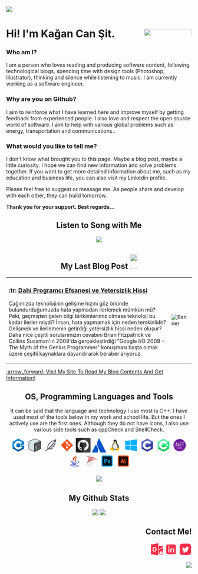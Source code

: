 <!-- BANNER IMAGE -->
<img src="https://github.com/KaganCanSit/KaganCanSit/blob/master/ImageFiles/Gif/Github%20Banner.gif">

<!-- HEADER AND ABOUT ME -->
<div align="left" class="header">
      <h1>
            Hi! I'm Kağan Can Şit.
            <img align="right" src="https://komarev.com/ghpvc/?username=kagancansit&color=fa324b&style=for-the-badge" height="23px" width="130px" /> <!-- Since 24 - Jun 22 -->
      </h1>
</div>

<div class="about_me">
  <h3>Who am I?</h3>
  <p> I am a person who loves reading and producing software content, following technological blogs, spending time with design tools (Photoshop, Illustrator), thinking and silence while listening to music. I am currently working as a software engineer. </p>

  <h3>Why are you on Github?</h3>
  <p>I aim to reinforce what I have learned here and improve myself by getting feedback from experienced people. I also love and respect the open source world of software. I aim to help with various global problems such as energy, transportation and communications..</p>

  <h3>What would you like to tell me?</h3>
  <p> I don't know what brought you to this page. Maybe a blog post, maybe a little curiosity. I hope we can find new information and solve problems together. If you want to get more detailed information about me, such as my education and business life, you can also visit my Linkedin profile. </p>

  <p>Please feel free to suggest or message me. As people share and develop with each other, they can build tomorrow.</p>
  <p><b>Thank you for your support. Best regards...</b></p>
</div>

<!-- SONG -->
<div align="center" class="sound">   
  <h2>Listen to Song with Me</h2>
  <img src="https://spotify-recently-played-readme.vercel.app/api?user=qtc2yjlwvav1a9frts9pz9h73&count=1" width="400px"/>
</div>

<!-- BLOG POST -->
<h2 align="center"> My Last Blog Post <img src="https://media2.giphy.com/media/XHp04JU3R4SSkpTcbq/giphy.gif?cid=ecf05e47eg18pw9oeocck9umagbdz3i6ewz57wl9ks1assb6&rid=giphy.gif&ct=s" width="20" height="40"/> </h2>

<!-- Table Blog -->
<table>
      <tr>
        <td>
          <h3>:tr: <a href="https://kagancansit.github.io/pages/blogs/09.dahi_yazilimci_efsanesi&&yetersizlik_hissi.html">Dahi Programcı Efsanesi ve Yetersizlik Hissi</a></h3>
          <p> Çağımızda teknolojinin gelişme hızını göz önünde bulundurduğumuzda hata yapmadan ilerlemek mümkün mü? Peki, geçmişten 
                gelen bilgi birikimlerimiz olmasa teknoloji bu kadar ilerler miydi? İnsan, hata yapmamak için neden temkinlidir? 
                Gelişmek ve ilerlemenin getirdiği yetersizlik hissi neden oluşur? Daha nice çeşitli sorularımızın cevabını Brian 
                Fitzpatrick ve Collins Sussman'ın 2009'da gerçekleştirdiği "Google I/O 2009 - The Myth of the Genius Programmer" 
                konuşması başta olmak üzere çeşitli kaynaklara dayandırarak beraber arıyoruz. </p>
        </td>
        <td>
          <img src="https://kagancansit.github.io/images/blogs/dahi_yazilimci_efsanesi&&yetersizlik%20hissi/header_image.png" alt="Banner" width="1200px">
        </td>
      </tr>
</table>
<a href="https://kagancansit.github.io/index.html">:arrow_forward: Visit My Site To Read My Blog Contents And Get Information!</a>

<!-- LANGUAGE AND TOOLS -->
<div align="center" class="tools">   
  <h2>OS, Programming Languages and Tools</h2>
  <p> It can be said that the language and technology I use most is C++. I have used most of the tools below in my work and school life. But the ones I actively use are the first ones. Although they do not have icons, I also use various side tools such as cppCheck and ShellCheck.</p>
  <img src="ImageFiles/Image/Cpp.png" alt="C++" width="40" height="40"/>
  <img src="ImageFiles/Image/bash_script.png" alt="Linux" width="40" height="40"/>
  <img src="ImageFiles/Image/sqlite.png" alt="Sqlite3" width="40" height="40">
  <img src="ImageFiles/Image/git.png" alt="Git" width="40" height="40"/>
  <img src="ImageFiles/Image/github.png" alt="Github" width="40" height="40"/>
  <img src="ImageFiles/Image/atlassian.png" alt="Atlassian" width="38" height="38"/>
  <img src="ImageFiles/Image/linux.png" alt="Linux" width="40" height="40"/>
  <img src="ImageFiles/Image/windows.png" alt="Windows" width="40" height="40"/>

  <img src="ImageFiles/Image/c.png" alt="C" width="40" height="40"/>
  <img src="ImageFiles/Image/c_sharp.png" alt="C#" width="40" height="40"/>
  <img src="ImageFiles/Image/.net_core.png" alt=".NET Core" width="40" height="40"/>
  <img src="ImageFiles/Image/java.png" alt="Java" width="40" height="40" />
  <img src="ImageFiles/Image/sql.png" alt="MSQL_Language" width="40" height="40"/>
  <img src="ImageFiles/Image/adobe_photoshop.png" alt="Photoshop" width="40" height="40"/>
  <img src="ImageFiles/Image/adobe_illustration.png" alt="Illustrator" width="40" height="40"/><br><br>
  <img src="https://github-readme-stats.vercel.app/api/top-langs/?username=kagancansit&hide=html,css,shaderlab,kotlin,hlsl&layout=compact&theme=radical">
</div>

<!-- GİHUB STATS -->
<div align="center" class="github_stats">
  <h2> My Github Stats</h2>
  <img src="https://github-readme-streak-stats.herokuapp.com/?user=kagancansit&show_icons=true&locale=en&layout=compact&theme=radical&line_height=0" width="400px"/>
  <img src="https://github-readme-stats.vercel.app/api?username=kagancansit&show_icons=true&theme=radical" width="400px"><br>
  <!--<img src="https://activity-graph.herokuapp.com/graph?username=kagancansit&theme=redical" width="800px">-->
</div>

<!-- CONTACT ME -->
<div align="right" class="connect">
  <h2>Contact Me!</h2>
  <a href="mailto:kagancansit@hotmail.com" target="blank"><img align="center" src="https://github.com/KaganCanSit/KaganCanSit/blob/master/ImageFiles/SocialMediaPng/Outlook.png" alt="@kagancansit" width="33" height="33" /></a>
  <a href="https://linkedin.com/in/kagancansit" target="blank"><img align="center" src="https://github.com/KaganCanSit/KaganCanSit/blob/master/ImageFiles/SocialMediaPng/Linked.png" alt="kagancansit" width="35" height="35" /></a>
  <a href="https://twitter.com/kagancansit" target="blank"><img align="center" src="https://github.com/KaganCanSit/KaganCanSit/blob/master/ImageFiles/SocialMediaPng/Twitter.png" alt="kagancansit" width="35" height="35" /></a>
</div>

<!-- LAST EDITED TIME -->
<div>
  <br>
  <img align="right" src="https://img.shields.io/github/last-commit/KaganCanSit/KaganCanSit/master?label=Last%20updated&style=flat&color=fa324b" height="auto" width="auto"/>
</div>
